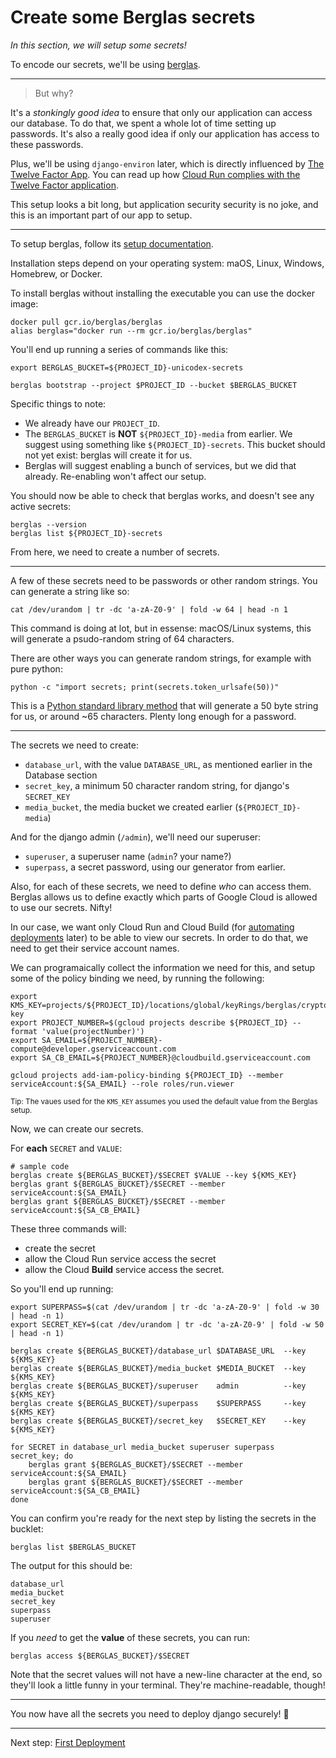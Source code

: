# Create some Berglas secrets

*In this section, we will setup some secrets!*

To encode our secrets, we'll be using [berglas](https://github.com/GoogleCloudPlatform/berglas).

----

> But why? 

It's a *stonkingly good idea* to ensure that only our application can access our database. To do that, we spent a whole lot of time setting up passwords. It's also a really good idea if only our application has access to these passwords. 

Plus, we'll be using `django-environ` later, which is directly influenced by [The Twelve Factor App](https://12factor.net/). You can read up how [Cloud Run complies with the Twelve Factor application](https://cloud.google.com/blog/products/serverless/a-dozen-reasons-why-cloud-run-complies-with-the-twelve-factor-app-methodology).

This setup looks a bit long, but application security security is no joke, and this is an important part of our app to setup. 

---

To setup berglas, follow its [setup documentation](https://github.com/GoogleCloudPlatform/berglas#setup). 

Installation steps depend on your operating system: maOS, Linux, Windows, Homebrew, or Docker. 

To install berglas without installing the executable you can use the docker image: 

```shell
docker pull gcr.io/berglas/berglas
alias berglas="docker run --rm gcr.io/berglas/berglas"
```

You'll end up running a series of commands like this: 

```shell
export BERGLAS_BUCKET=${PROJECT_ID}-unicodex-secrets

berglas bootstrap --project $PROJECT_ID --bucket $BERGLAS_BUCKET
```

Specific things to note: 

* We already have our `PROJECT_ID`.
* The `BERGLAS_BUCKET` is **NOT** `${PROJECT_ID}-media` from earlier. We suggest using something like `${PROJECT_ID}-secrets`. This bucket should not yet exist: berglas will create it for us. 
* Berglas will suggest enabling a bunch of services, but we did that already. Re-enabling won't affect our setup. 

You should now be able to check that berglas works, and doesn't see any active secrets: 

```shell,exclude
berglas --version
berglas list ${PROJECT_ID}-secrets
```

From here, we need to create a number of secrets. 

---

A few of these secrets need to be passwords or other random strings. You can generate a string like so: 

```shell,exlucde
cat /dev/urandom | tr -dc 'a-zA-Z0-9' | fold -w 64 | head -n 1
```

This command is doing at lot, but in essense: macOS/Linux systems, this will generate a psudo-random string of 64 characters. 

There are other ways you can generate random strings, for example with pure python: 

```shell,exclude
python -c "import secrets; print(secrets.token_urlsafe(50))"
```

This is a [Python standard library method](https://docs.python.org/3/library/secrets.html#secrets.token_urlsafe) that will generate a 50 byte string for us, or around ~65 characters. Plenty long enough for a password.

---

The secrets we need to create: 

 * `database_url`, with the value `DATABASE_URL`, as mentioned earlier in the Database section
 * `secret_key`, a minimum 50 character random string, for django's `SECRET_KEY`
 * `media_bucket`, the media bucket we created earlier (`${PROJECT_ID}-media`)

And for the django admin (`/admin`), we'll need our superuser: 

 * `superuser`, a superuser name (`admin`? your name?)
 * `superpass`, a secret password, using our generator from earlier. 

 
Also, for each of these secrets, we need to define *who* can access them. Berglas allows us to define exactly which parts of Google Cloud is allowed to use our secrets. Nifty!

In our case, we want only Cloud Run and Cloud Build (for [automating deployments](60-ongoing-deployment.md) later) to be able to view our secrets. In order to do that, we need to get their service account names. 

We can programaically collect the information we need for this, and setup some of the policy binding we need, by running the following:

```shell
export KMS_KEY=projects/${PROJECT_ID}/locations/global/keyRings/berglas/cryptoKeys/berglas-key
export PROJECT_NUMBER=$(gcloud projects describe ${PROJECT_ID} --format 'value(projectNumber)')
export SA_EMAIL=${PROJECT_NUMBER}-compute@developer.gserviceaccount.com
export SA_CB_EMAIL=${PROJECT_NUMBER}@cloudbuild.gserviceaccount.com

gcloud projects add-iam-policy-binding ${PROJECT_ID} --member serviceAccount:${SA_EMAIL} --role roles/run.viewer
```

<small>Tip: The vaues used for the `KMS_KEY` assumes you used the default value from the Berglas setup.</small>

Now, we can create our secrets. 

For **each** `SECRET` and `VALUE`:

```shell,exclude
# sample code
berglas create ${BERGLAS_BUCKET}/$SECRET $VALUE --key ${KMS_KEY}
berglas grant ${BERGLAS_BUCKET}/$SECRET --member serviceAccount:${SA_EMAIL}
berglas grant ${BERGLAS_BUCKET}/$SECRET --member serviceAccount:${SA_CB_EMAIL}
```

These three commands will: 

 * create the secret
 * allow the Cloud Run service access the secret
 * allow the Cloud **Build** service access the secret. 

So you'll end up running: 

```shell
export SUPERPASS=$(cat /dev/urandom | tr -dc 'a-zA-Z0-9' | fold -w 30 | head -n 1)
export SECRET_KEY=$(cat /dev/urandom | tr -dc 'a-zA-Z0-9' | fold -w 50 | head -n 1)

berglas create ${BERGLAS_BUCKET}/database_url $DATABASE_URL  --key ${KMS_KEY}
berglas create ${BERGLAS_BUCKET}/media_bucket $MEDIA_BUCKET  --key ${KMS_KEY}
berglas create ${BERGLAS_BUCKET}/superuser    admin          --key ${KMS_KEY}
berglas create ${BERGLAS_BUCKET}/superpass    $SUPERPASS     --key ${KMS_KEY}
berglas create ${BERGLAS_BUCKET}/secret_key   $SECRET_KEY    --key ${KMS_KEY}

for SECRET in database_url media_bucket superuser superpass secret_key; do
	berglas grant ${BERGLAS_BUCKET}/$SECRET --member serviceAccount:${SA_EMAIL}
	berglas grant ${BERGLAS_BUCKET}/$SECRET --member serviceAccount:${SA_CB_EMAIL}
done

```

You can confirm you're ready for the next step by listing the secrets in the bucklet: 

```shell
berglas list $BERGLAS_BUCKET
```

The output for this should be: 

```exclude
database_url
media_bucket
secret_key
superpass
superuser
```
 
If you *need* to get the **value** of these secrets, you can run: 

```shell,exclude
berglas access ${BERGLAS_BUCKET}/$SECRET
```

Note that the secret values will not have a new-line character at the end, so they'll look a little funny in your terminal. They're machine-readable, though!

---

You now have all the secrets you need to deploy django securely! 🤫

---

Next step: [First Deployment](50-first-deployment.md)